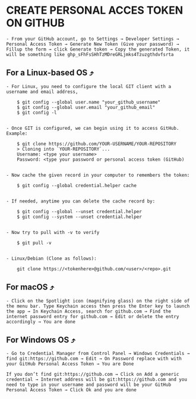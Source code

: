 
# CREATE PERSONAL ACCES TOKEN ON GITHUB

    - From your GitHub account, go to Settings → Developer Settings → Personal Access Token → Generate New Token (Give your password) → Fillup the form → click Generate token → Copy the generated Token, it will be something like ghp_sFhFsSHhTzMDreGRLjmks4Tzuzgthdvfsrta


## For a Linux-based OS ⤴

    - For Linux, you need to configure the local GIT client with a username and email address,

        $ git config --global user.name "your_github_username"
        $ git config --global user.email "your_github_email"
        $ git config -l


    - Once GIT is configured, we can begin using it to access GitHub. Example:

        $ git clone https://github.com/YOUR-USERNAME/YOUR-REPOSITORY
        > Cloning into `YOUR-REPOSITORY`...
        Username: <type your username>
        Password: <type your password or personal access token (GitHub)
        
        
    - Now cache the given record in your computer to remembers the token:

        $ git config --global credential.helper cache


    - If needed, anytime you can delete the cache record by:

        $ git config --global --unset credential.helper
        $ git config --system --unset credential.helper
    
    
    - Now try to pull with -v to verify

        $ git pull -v
    
    
    - Linux/Debian (Clone as follows):

        git clone https://<tokenhere>@github.com/<user>/<repo>.git



## For macOS ⤴

    - Click on the Spotlight icon (magnifying glass) on the right side of the menu bar. Type Keychain access then press the Enter key to launch the app → In Keychain Access, search for github.com → Find the internet password entry for github.com → Edit or delete the entry accordingly → You are done



## For Windows OS ⤴

    - Go to Credential Manager from Control Panel → Windows Credentials → find git:https://github.com → Edit → On Password replace with with your GitHub Personal Access Token → You are Done

    If you don’t find git:https://github.com → Click on Add a generic credential → Internet address will be git:https://github.com and you need to type in your username and password will be your GitHub Personal Access Token → Click Ok and you are done


